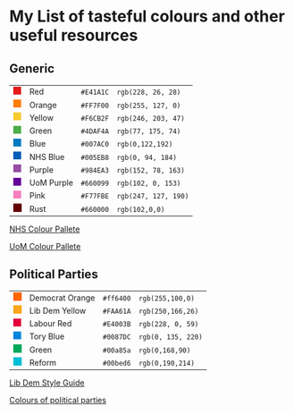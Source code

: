 # My List of tasteful colours and other useful resources

## Generic
|||||
|---|---|---|---|
|![#E41A1C](img/E41A1C.png)| Red| `#E41A1C`| `rgb(228, 26, 28)`|
|![#FF7F00](img/FF7F00.png)| Orange| `#FF7F00`| `rgb(255, 127, 0)`|
|![#F6CB2F](img/F6CB2F.png)| Yellow|`#F6CB2F`| `rgb(246, 203, 47)`|
|![#4DAF4A](img/4DAF4A.png)| Green | `#4DAF4A`|`rgb(77, 175, 74)`|
|![#007AC0](img/007AC0.png)| Blue |`#007AC0`|`rgb(0,122,192)`|
|![#005EB8](img/005EB8.png)| NHS Blue | `#005EB8` |`rgb(0, 94, 184)`|
|![#984EA3](img/984EA3.png)| Purple| `#984EA3`| `rgb(152, 78, 163)`|
|![#660099](img/660099.png)| UoM Purple| `#660099`| `rgb(102, 0, 153)`|
|![#F77FBE](img/F77FBE.png)| Pink| `#F77FBE` |`rgb(247, 127, 190)`|
|![#660000](img/660000.png)| Rust|`#660000`|`rgb(102,0,0)`|

[NHS Colour Pallete](https://www.england.nhs.uk/nhsidentity/identity-guidelines/colours/)

[UoM Colour Pallete](https://www.staffnet.manchester.ac.uk/brand/visual-identity/colour/)

## Political Parties
|||||
|---|---|---|---|
|![#ff6400](img/ff6400.png)| Democrat Orange|`#ff6400`|`rgb(255,100,0)`| 
|![#FAA61A](img/FAA61A.png)| Lib Dem Yellow|`#FAA61A`|`rgb(250,166,26)`|
|![#E4003B](img/E4003B.png)| Labour Red |`#E4003B`| `rgb(228, 0, 59)`|
|![#0087DC](img/0087DC.png)| Tory Blue|`#0087DC`| `rgb(0, 135, 220)`|
|![#00a85a](img/00a85a.png)| Green|`#00a85a`|`rgb(0,168,90)`| 
|![#00bed6](img/00bed6.png)| Reform|`#00bed6`|`rgb(0,190,214)`| 


[Lib Dem Style Guide](https://www.libdems.org.uk/brand)

[Colours of political parties](https://en.wikipedia.org/wiki/Wikipedia:Index_of_United_Kingdom_political_parties_meta_attributes)
